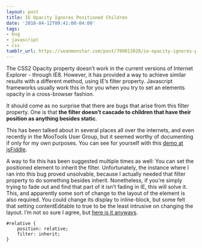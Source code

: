 ```yaml
---
layout: post
title: IE Opacity Ignores Positioned Children
date: '2010-04-12T09:41:00-04:00'
tags:
- bug
- javascript
- css
tumblr_url: https://seanmonstar.com/post/709013028/ie-opacity-ignores-positioned-children
---
```

The CSS2 Opacity property doesn’t work in the current versions of Internet Explorer - through IE8. However, it has provided a way to achieve similar results with a different method, using IE’s filter property. Javascript frameworks usually work this in for you when you try to set an elements opacity in a cross-browser fashion.

It should come as no surprise that there are bugs that arise from this filter property. One is that **the filter doesn’t cascade to children that have their position as anything besides static**.

This has been talked about in several places all over the internets, and even recently in the MooTools User Group, but it seemed worthy of documenting if only for my own purposes. You can see for yourself with this [demo at jsFiddle](http://jsfiddle.net/rpflorence/ZDnCu/).

A way to fix this has been suggested multiple times as well: You can set the positioned element to inherit the filter. Unfortunately, the instance where I ran into this bug proved unsolvable, because I actually needed that filter property to do something besides inherit. Nonetheless, if you’re simply trying to fade out and find that part of it isn’t fading in IE, this will solve it. This, and apparently some sort of change to the layout of the element is also required. You could change its display to inline-block, but some felt that setting contentEditable to true to be the least intrusive on changing the layout. I’m not so sure I agree, but [here is it anyways](http://jsfiddle.net/L6n3H/).

    #relative {    
    	position: relative;    
    	filter: inherit;
    }

